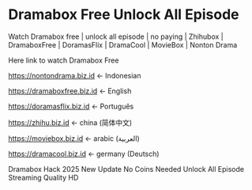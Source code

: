 # Dramabox Free Unlock All Episode
Watch Dramabox free | unlock all episode | no paying | Zhihubox | DramaboxFree | DoramasFlix | DramaCool | MovieBox | Nonton Drama 

Here link to watch Dramabox Free 

https://nontondrama.biz.id <- Indonesian

https://dramaboxfree.biz.id <- English

https://doramasflix.biz.id <- Português

https://zhihu.biz.id <- china (简体中文)

https://moviebox.biz.id <- arabic (العربية)

https://dramacool.biz.id <- germany (Deutsch)

Dramabox Hack 2025 New Update
No Coins Needed
Unlock All Episode
Streaming Quality HD
